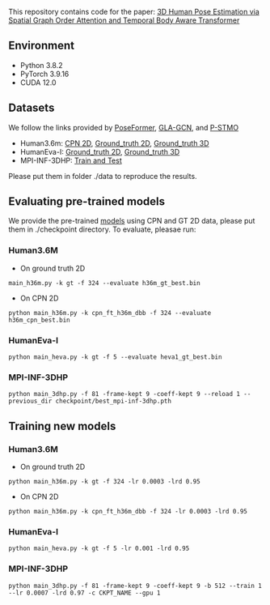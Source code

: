 This repository contains code for the paper:  [3D Human Pose Estimation via Spatial Graph Order
Attention and Temporal Body Aware Transformer
](https://) 

## Environment

* Python 3.8.2
* PyTorch 3.9.16
* CUDA 12.0

## Datasets
We follow the links provided by [PoseFormer](https://github.com/zczcwh/PoseFormer), [GLA-GCN](https://github.com/bruceyo/GLA-GCN), and [P-STMO](https://github.com/patrick-swk/p-stmo) 
- Human3.6m: [CPN 2D](https://drive.google.com/file/d/1ayw5DI-CwD4XGtAu69bmbKVOteDFJhH5/view), [Ground_truth 2D](https://drive.google.com/file/d/1U0Z85HBXutOXKMNOGks4I1ape8hZsAMl/view), [Ground_truth 3D](https://drive.google.com/file/d/13PgVNC-eDkEFoHDHooUGGmlVmOP-ri09/view)
- HumanEva-I: [Ground_truth 2D](https://drive.google.com/file/d/1UuW6iTdceNvhjEY2rFF9mzW93Fi1gMtz/view),  [Ground_truth 3D](https://drive.google.com/file/d/1CtAJR_wTwfh4rEjQKKmABunkyQrvZ6tu/view)  
- MPI-INF-3DHP: [Train and Test](https://drive.google.com/file/d/11eBe175Rgj6IYrwZwa1oXTOyHPxGuWyi/view)

Please put them in folder ./data to reproduce the results. 

## Evaluating pre-trained models

We provide the pre-trained [models](https://drive.google.com/drive/folders/1Lkjr95nv3gDCsLlVcgwfmYZxRDrbLI1p?usp=drive_link) using CPN and GT 2D data, please put them in ./checkpoint directory. To evaluate, pleasae run:

### Human3.6M
- On ground truth 2D
```
main_h36m.py -k gt -f 324 --evaluate h36m_gt_best.bin
```
- On CPN 2D
```
python main_h36m.py -k cpn_ft_h36m_dbb -f 324 --evaluate h36m_cpn_best.bin
```

### HumanEva-I
```
python main_heva.py -k gt -f 5 --evaluate heva1_gt_best.bin
```
### MPI-INF-3DHP
```
python main_3dhp.py -f 81 -frame-kept 9 -coeff-kept 9 --reload 1 --previous_dir checkpoint/best_mpi-inf-3dhp.pth
```
## Training new models

### Human3.6M
- On ground truth 2D
```
python main_h36m.py -k gt -f 324 -lr 0.0003 -lrd 0.95
```
- On CPN 2D
```
python main_h36m.py -k cpn_ft_h36m_dbb -f 324 -lr 0.0003 -lrd 0.95
```
### HumanEva-I
```
python main_heva.py -k gt -f 5 -lr 0.001 -lrd 0.95 
```
### MPI-INF-3DHP
```
python main_3dhp.py -f 81 -frame-kept 9 -coeff-kept 9 -b 512 --train 1 --lr 0.0007 -lrd 0.97 -c CKPT_NAME --gpu 1
```

